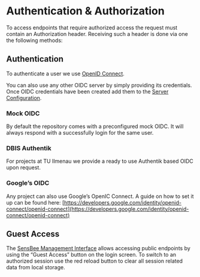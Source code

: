 <a id="ref-auth"></a>

# Authentication & Authorization

To access endpoints that require authorized access the request must contain an Authorization header.
Receiving such a header is done via one the following methods:

## Authentication

To authenticate a user we use [OpenID Connect](https://openid.net/developers/how-connect-works).

You can also use any other OIDC server by simply providing its credentials.
Once OIDC credentials have been created add them to the [Server Configuration](config.md#config).

### Mock OIDC

By default the repository comes with a preconfigured mock OIDC. It will always respond with a successfully login for the same user.

### DBIS Authentik

For projects at TU Ilmenau we provide a ready to use Authentik based OIDC upon request.

### Google’s OIDC

Any project can also use Google’s OpenIC Connect. A guide on how to set it up can be found here:
[https://developers.google.com/identity/openid-connect/openid-connect](https://developers.google.com/identity/openid-connect/openid-connect)

## Guest Access

The [SensBee Management Interface](../user-guide/sbmi.md#sbmi) allows accessing public endpoints by using the “Guest Access” button on the login screen.
To switch to an authorized session use the red reload button to clear all session related data from local storage.

